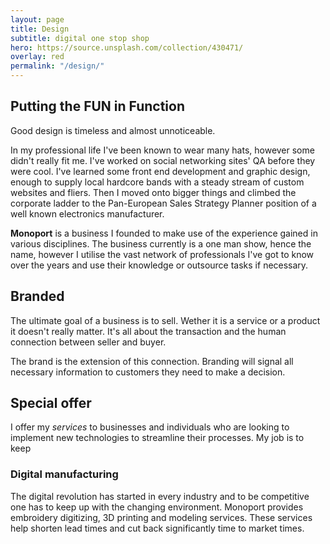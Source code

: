 ```yaml
---
layout: page
title: Design
subtitle: digital one stop shop
hero: https://source.unsplash.com/collection/430471/
overlay: red
permalink: "/design/"
---
```

## Putting the FUN in Function

Good design is timeless and almost unnoticeable. 

In my professional life I've been known to wear many hats, however some didn't really fit me. I've  worked on social networking sites' QA before they were cool. I've learned some front end development and graphic design, enough to supply local hardcore bands with a steady stream of custom websites and fliers. Then I moved onto bigger things and climbed the corporate ladder to the Pan-European Sales Strategy Planner position of a well known electronics manufacturer.

**Monoport** is a business I founded to make use of the experience gained in various disciplines. The business currently is a one man show, hence the name, however I utilise the vast network of professionals I've got to know over the years and use their knowledge or outsource tasks if necessary.

## Branded

The ultimate goal of a business is to sell. Wether it is  a service or a product it doesn't really matter. It's all about the transaction and the human connection between seller and buyer. 

The brand is the extension of this connection. Branding will signal all necessary information to customers they need to make a decision. 

## Special offer

I offer my *services* to businesses and individuals who are looking to implement new technologies to streamline their processes. My job is to keep 




### Digital manufacturing
The digital revolution has started in every industry and to be competitive one has to keep up with the changing environment. Monoport provides embroidery digitizing, 3D printing and modeling services. These services help shorten lead times and cut back significantly time to market times.